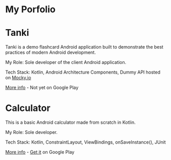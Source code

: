 # My Porfolio

 # Tanki

Tanki is a demo flashcard Android application built to demonstrate the best practices of modern Android development. 

My Role: Sole developer of the client Android application. 

Tech Stack: Kotlin, Android Architecture Components, Dummy API hosted on [Mocky.io](https://mocky.io/)

[More info](https://github.com/spike/tanki) - Not yet on Google Play

# Calculator

This is a basic Android calculator made from scratch in Kotlin.

My Role: Sole developer.  

Tech Stack: Kotlin, ConstraintLayout, ViewBindings, onSaveInstance(), JUnit


[More info](https://github.com/spike/calculator)  -    [Get it](https://play.google.com/store/apps/details?id=com.calculator.calc)
 on Google Play
